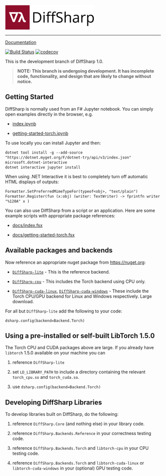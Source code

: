 <div align="left">
  <a href="https://diffsharp.github.io"> <img height="80px" src="docs/img/diffsharp-logo-text.png"></a>
</div>

-----------------------------------------

[Documentation](https://diffsharp.github.io/)

[![Build Status](https://github.com/DiffSharp/DiffSharp/workflows/Build/test/docs/publish/badge.svg)](https://github.com/DiffSharp/DiffSharp/actions)
[![codecov](https://codecov.io/gh/DiffSharp/DiffSharp/branch/dev/graph/badge.svg)](https://codecov.io/gh/DiffSharp/DiffSharp)

This is the development branch of DiffSharp 1.0.

> **NOTE: This branch is undergoing development. It has incomplete code, functionality, and design that are likely to change without notice.**

## Getting Started

DiffSharp is normally used from an F# Jupyter notebook.  You can simply open examples directly in the browser, e.g.

* [index.ipynb](https://mybinder.org/v2/gh/diffsharp/diffsharp.github.io/master?filepath=index.ipynb)

* [getting-started-torch.ipynb](https://mybinder.org/v2/gh/diffsharp/diffsharp.github.io/master?filepath=getting-started-torch.ipynb)

To use locally you can install Jupyter and then:

    dotnet tool install -g --add-source "https://dotnet.myget.org/F/dotnet-try/api/v3/index.json" microsoft.dotnet-interactive
    dotnet interactive jupyter install

When using .NET Interactive it is best to completely turn off automatic HTML displays of outputs:

    Formatter.SetPreferredMimeTypeFor(typeof<obj>, "text/plain")
    Formatter.Register(fun (x:obj) (writer: TextWriter) -> fprintfn writer "%120A" x )

You can also use DiffSharp from a script or an application.  Here are some example scripts with appropriate package references:

* [docs/index.fsx](http://diffsharp.github.io/index.fsx)

* [docs/getting-started-torch.fsx](http://diffsharp.github.io/getting-started-torch.fsx)

## Available packages and backends

Now reference an appropriate nuget package from https://nuget.org:

* [`DiffSharp-lite`](https://www.nuget.org/packages/DiffSharp-lite) - This is the reference backend.

* [`DiffSharp-cpu`](https://www.nuget.org/packages/DiffSharp-cpu) - This includes the Torch backend using CPU only.

* [`DiffSharp-cuda-linux`](https://www.nuget.org/packages/DiffSharp-cuda-linux), [`DiffSharp-cuda-windows`](https://www.nuget.org/packages/DiffSharp-cuda-windows) - These include the Torch CPU/GPU backend for Linux and Windows respectively. Large download.

For all but `DiffSharp-lite` add the following to your code:

    dsharp.config(backend=Backend.Torch)

## Using a pre-installed or self-built LibTorch 1.5.0

The Torch CPU and CUDA packages above are large.  If you already have `libtorch` 1.5.0 available on your machine you can

1. reference `DiffSharp-lite`

2. set `LD_LIBRARY_PATH` to include a directory containing the relevant `torch_cpu.so` and `torch_cuda.so`.

3. use `dsharp.config(backend=Backend.Torch)`

## Developing DiffSharp Libraries

To develop libraries built on DiffSharp, do the following:

1. reference `DiffSharp.Core` (and nothing else) in your library code.

2. reference `DiffSharp.Backends.Reference` in your correctness testing code.

3. reference `DiffSharp.Backends.Torch` and `libtorch-cpu` in your CPU testing code.

4. reference `DiffSharp.Backends.Torch` and `libtorch-cuda-linux` or `libtorch-cuda-windows` in your (optional) GPU testing code.
